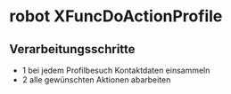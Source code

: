 # robot XFuncDoActionProfile
## Verarbeitungsschritte
 -   1 bei jedem Profilbesuch Kontaktdaten einsammeln
 -   2 alle gewünschten Aktionen abarbeiten

